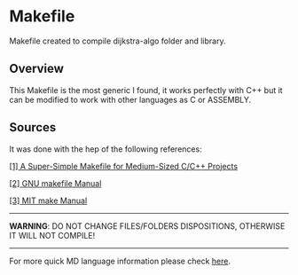 # Makefile
Makefile created to compile dijkstra-algo folder and library.

## Overview

This Makefile is the most generic I found, it works perfectly with C++ but it can be modified to work with other languages as C or ASSEMBLY.

## Sources

It was done with the hep of the following references:

[[1] A Super-Simple Makefile for Medium-Sized C/C++ Projects](https://spin.atomicobject.com/2016/08/26/makefile-c-projects/
 "Generic C/C++/AS makefile")

[[2] GNU makefile Manual](https://www.gnu.org/software/make/manual/html_node/ "GNU community make manual")

[[3] MIT  make Manual]( http://web.mit.edu/gnu/doc/html/make_1.html "MIT  make Manual")

---

**WARNING**: DO NOT CHANGE FILES/FOLDERS DISPOSITIONS, OTHERWISE IT WILL NOT COMPILE!

---
For more quick MD language information please check [here](https://github.com//adam-p/markdown-here/wiki/Markdown-Cheatsheet "Markdown Cheatsheet").
